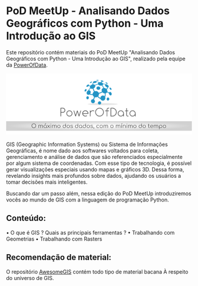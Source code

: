 # PoD MeetUp - Analisando Dados Geográficos com Python - Uma Introdução ao GIS

Este repositório contém materiais do PoD MeetUp "Analisando Dados Geográficos com Python - Uma Introdução ao GIS", realizado pela equipe da [PowerOfData](https://www.powerofdata.com.br/#fale-conosco).

![PoD Slogan](https://github.com/gusbruschi13/PoD_MeetUp_GIS_in_Python/blob/master/images/pod_slogan.png)

GIS (Geographic Information Systems) ou Sistema de Informações Geográficas, é nome dado aos softwares voltados para coleta, gerenciamento e análise de dados que são referenciados especialmente por algum sistema de coordenadas. Com esse tipo de tecnologia, é possível gerar visualizações especiais usando mapas e gráficos 3D. Dessa forma, revelando insights mais profundos sobre dados, ajudando os usuários a tomar decisões mais inteligentes.

Buscando dar um passo além, nessa edição do PoD MeetUp introduziremos vocês ao mundo de GIS com a linguagem de programação Python.

## Conteúdo:

•	O que é GIS ? Quais as principais ferramentas ?
•	Trabalhando com Geometrias
•	Trabalhando com Rasters


## Recomendação de material:

O repositório [AwesomeGIS](https://https://github.com/sshuair/awesome-gis) contém todo tipo de material bacana À respeito do universo de GIS.

